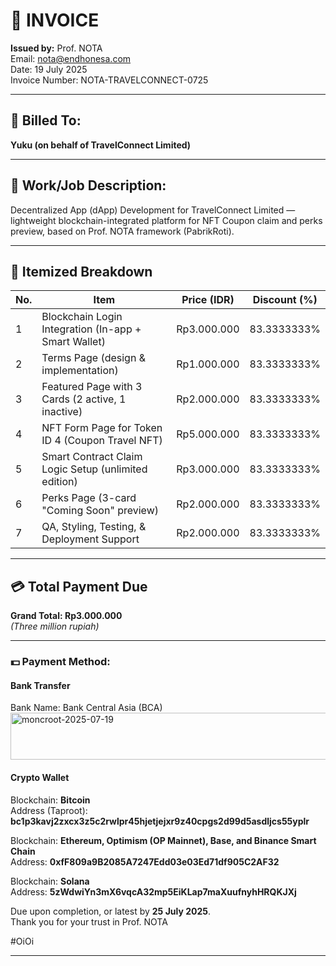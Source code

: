 # 🧾 INVOICE  
**Issued by:** Prof. NOTA   
Email: nota@endhonesa.com  
Date: 19 July 2025  
Invoice Number: NOTA-TRAVELCONNECT-0725

---

## 👤 Billed To:
**Yuku (on behalf of TravelConnect Limited)**

---

## 💼 Work/Job Description:
Decentralized App (dApp) Development for TravelConnect Limited — lightweight blockchain-integrated platform for NFT Coupon claim and perks preview, based on Prof. NOTA framework (PabrikRoti).

---

## 🧩 Itemized Breakdown

| No. | Item                                                       | Price (IDR)     | Discount (%)    |
|-----|------------------------------------------------------------|-----------------|-----------------|
| 1   | Blockchain Login Integration (In-app + Smart Wallet)       | Rp3.000.000     | 83.3333333%     |
| 2   | Terms Page (design & implementation)                       | Rp1.000.000     | 83.3333333%     |
| 3   | Featured Page with 3 Cards (2 active, 1 inactive)          | Rp2.000.000     | 83.3333333%     |
| 4   | NFT Form Page for Token ID 4 (Coupon Travel NFT)           | Rp5.000.000     | 83.3333333%     |
| 5   | Smart Contract Claim Logic Setup (unlimited edition)       | Rp3.000.000     | 83.3333333%     |
| 6   | Perks Page (3-card "Coming Soon" preview)                  | Rp2.000.000     | 83.3333333%     |
| 7   | QA, Styling, Testing, & Deployment Support                 | Rp2.000.000     | 83.3333333%     |

---

## 💳 Total Payment Due

**Grand Total: Rp3.000.000**  
*(Three million rupiah)*

---

### 💵 Payment Method:

#### Bank Transfer

Bank Name: Bank Central Asia (BCA)  
<img width="554" height="75" alt="moncroot-2025-07-19" src="https://github.com/user-attachments/assets/b5c5734b-e8bc-4c8d-80d5-d9fa094d8704" />

#### Crypto Wallet

Blockchain: **Bitcoin**  
Address (Taproot): **bc1p3kavj2zxcx3z5c2rwlpr45hjetjejxr9z40cpgs2d99d5asdljcs55yplr**

Blockchain: **Ethereum, Optimism (OP Mainnet), Base, and Binance Smart Chain**  
Address: **0xfF809a9B2085A7247Edd03e03Ed71df905C2AF32**

Blockchain: **Solana**  
Address: **5zWdwiYn3mX6vqcA32mp5EiKLap7maXuufnyhHRQKJXj**

Due upon completion, or latest by **25 July 2025**.  
Thank you for your trust in Prof. NOTA

#OiOi

---
